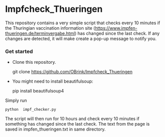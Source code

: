 # Impfcheck_Thueringen
This repository contains a very simple script that checks every 10 minutes 
if the Thuringian vaccination information site (https://www.impfen-thueringen.de/terminvergabe.html) has changed since the last check.
If any changes are detected, it will make create a pop-up message to notify you.

### Get started
- Clone this repository.


    git clone https://github.com/OBrink/Impfcheck_Thueringen

- You might need to install beautifulsoup:

    
    pip install beautifulsoup4


Simply run 


    python  impf_checker.py

The script will then run for 10 hours and check every 10 minutes if 
something has changed since the last check. The text from the page 
is saved in impfen_thueringen.txt in same directory.
